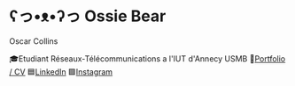 # ʕっ•ᴥ•ʔっ Ossie Bear
Oscar Collins

🎓Etudiant Réseaux-Télécommunications a l'IUT d'Annecy USMB
📜[Portfolio / CV](http://srv-peda.iut-acy.local/collinso)
🟦[LinkedIn](linkedin.com/in/oscar-collins-196219246)
🟪[Instagram](instagram.com/ossiebearski)
